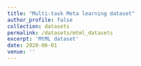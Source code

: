 ```yaml
---
title: "Multi-task Meta learning dataset"
author_profile: false
collection: datasets
permalink: /datasets/mtml_datasets
excerpt: 'MtML dataset'
date: 2020-06-01
venue: ''
---
```

